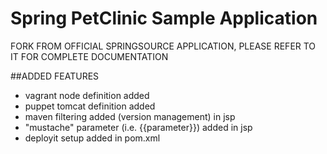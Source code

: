 # Spring PetClinic Sample Application
FORK FROM OFFICIAL SPRINGSOURCE APPLICATION, PLEASE REFER TO IT FOR COMPLETE DOCUMENTATION

##ADDED FEATURES
- vagrant node definition added
- puppet tomcat definition added
- maven filtering added (version management) in jsp
- "mustache" parameter (i.e. {{parameter}}) added in jsp
- deployit setup added in pom.xml
